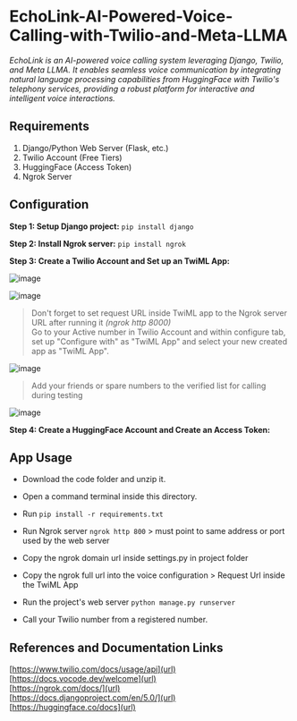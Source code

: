 # EchoLink-AI-Powered-Voice-Calling-with-Twilio-and-Meta-LLMA
*EchoLink is an AI-powered voice calling system leveraging Django, Twilio, and Meta LLMA. It enables seamless voice communication 
by integrating natural language processing capabilities from HuggingFace with Twilio's telephony services, 
providing a robust platform for interactive and intelligent voice interactions.*

## Requirements
1. Django/Python Web Server (Flask, etc.)
2. Twilio Account (Free Tiers)
3. HuggingFace (Access Token)
4. Ngrok Server

## Configuration
**Step 1: Setup Django project:** `pip install django`  

**Step 2: Install Ngrok server:** `pip install ngrok`  

**Step 3: Create a Twilio Account and Set up an TwiML App:**  

![image](https://github.com/user-attachments/assets/c4560b74-e0ce-4424-8fda-34e06f5b6792)  

![image](https://github.com/user-attachments/assets/0f13e9c7-7d0d-4963-97b6-e8e79b9fc634)  

> Don't forget to set request URL inside TwiML app to the Ngrok server URL after running it *(ngrok http 8000)*  
> Go to your Active number in Twilio Account and within configure tab, set up "Configure with" as "TwiML App" and select your new created app as "TwiML App".

![image](https://github.com/user-attachments/assets/0321bfd8-57f5-4ed4-b3bd-c3e4d867e453)  

> Add your friends or spare numbers to the verified list for calling during testing

![image](https://github.com/user-attachments/assets/8492cd9d-560f-479a-b959-a6caea412c2e)  


**Step 4: Create a HuggingFace Account and Create an Access Token:**  

## App Usage  
- Download the code folder and unzip it.  
- Open a command terminal inside this directory.  
- Run `pip install -r requirements.txt`
  
- Run Ngrok server `ngrok http 800` > must point to same address or port used by the web server
  
- Copy the ngrok domain url inside settings.py in project folder  
- Copy the ngrok full url into the voice configuration > Request Url inside the TwiML App
  
- Run the project's web server `python manage.py runserver`  
- Call your Twilio number from a registered number.  

## References and Documentation Links  
[https://www.twilio.com/docs/usage/api](url)  
[https://docs.vocode.dev/welcome](url)  
[https://ngrok.com/docs/](url)  
[https://docs.djangoproject.com/en/5.0/](url)  
[https://huggingface.co/docs](url)  
